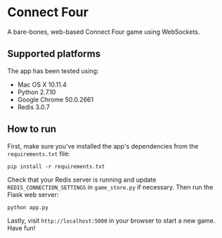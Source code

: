 # Connect Four

A bare-bones, web-based Connect Four game using WebSockets.

## Supported platforms

The app has been tested using:

* Mac OS X 10.11.4
* Python 2.7.10
* Google Chrome 50.0.2661
* Redis 3.0.7

## How to run

First, make sure you've installed the app's dependencies from the `requirements.txt` file:

```
pip install -r requirements.txt
```

Check that your Redis server is running and update `REDIS_CONNECTION_SETTINGS` in `game_store.py` if necessary. Then run the Flask web server:

```
python app.py
```

Lastly, visit `http://localhost:5000` in your browser to start a new game. Have fun!
